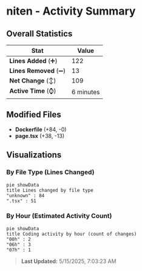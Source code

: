 # niten - Activity Summary 

## Overall Statistics

| Stat                   | Value                                                             |
| ---------------------- | ----------------------------------------------------------------- |
| **Lines Added** (➕)   | 122                                          |
| **Lines Removed** (➖) | 13                                        |
| **Net Change** (↕)    | 109                |
| **Active Time** (⌚)   | 6 minutes |


## Modified Files
- **Dockerfile** (+84, -0)
- **page.tsx** (+38, -13)

## Visualizations

### By File Type (Lines Changed)

```mermaid
pie showData
title Lines changed by file type
"unknown" : 84
".tsx" : 51
```

### By Hour (Estimated Activity Count)

```mermaid
pie showData
title Coding activity by hour (count of changes)
"00h" : 2
"06h" : 3
"07h" : 1
```


> **Last Updated:** 5/15/2025, 7:03:23 AM